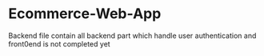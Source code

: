 # Ecommerce-Web-App
Backend file contain all backend part which handle user authentication and 
front0end is not completed yet
